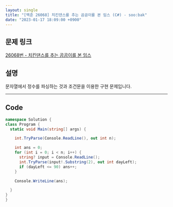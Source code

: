 ```yaml
---
layout: single
title: "[백준 26068] 치킨댄스를 추는 곰곰이를 본 임스 (C#) - soo:bak"
date: "2023-01-17 18:09:00 +0900"
---
```


## 문제 링크
  [26068번 - 치킨댄스를 추는 곰곰이를 본 임스](https://www.acmicpc.net/problem/26068)

## 설명
  문자열에서 정수를 파싱하는 것과 조건문을 이용한 구현 문제입니다.


- - -

## Code
  ```c#
namespace Solution {
  class Program {
    static void Main(string[] args) {

      int.TryParse(Console.ReadLine(), out int n);

      int ans = 0;
      for (int i = 0; i < n; i++) {
        string? input = Console.ReadLine();
        int.TryParse(input!.Substring(2), out int dayLeft);
        if (dayLeft <= 90) ans++;
      }

      Console.WriteLine(ans);

    }
  }
}
  ```
